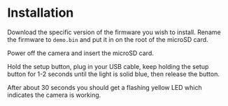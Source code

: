 # Installation

Download the specific version of the firmware you wish to install.
Rename the firmware to `demo.bin` and put it in on the root of the microSD card.


Power off the camera and insert the microSD card.


Hold the setup button, plug in your USB cable, keep holding the setup button for 1-2 seconds until the light is solid blue, then release the button.

After about 30 seconds you should get a flashing yellow LED which indicates the camera is working.
